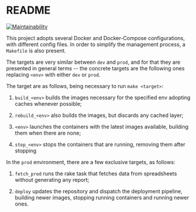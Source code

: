 # README

[![Maintainability](https://api.codeclimate.com/v1/badges/8b317823f31c83a4bb3b/maintainability)](https://codeclimate.com/github/portal-solus/backend/maintainability)

This project adopts several Docker and Docker-Compose configurations, with different config files.
In order to simplify the management process, a `Makefile` is also present.


The targets are very similar between `dev` and `prod`, and for that they are presented in general terms -- the concrete targets are the following ones replacing `<env>` with either `dev` or `prod`.

The target are as follows, being necessary to run `make <target>`:

1. `build_<env>`
  builds the images necessary for the specified env adopting caches whenever possible;

2. `rebuild_<env>`
  also builds the images, but discards any cached layer;

3. `<env>`
  launches the containers with the latest images available, building them when there are none;

4. `stop_<env>`
  stops the containers that are running, removing them after stopping


In the `prod` environment, there are a few exclusive targets, as follows:

1. `fetch_prod`
  runs the rake task that fetches data from spreadsheets without generating any report;

2. `deploy`
  updates the repository and dispatch the deployment pipeline, building newer images, stopping running containers and running newer ones.
